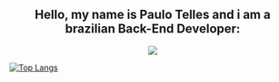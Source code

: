 <h2 align="center">Hello, my name is Paulo Telles and i am a brazilian Back-End Developer:</h2>
 <p align="center">
  <a >
    <img src="https://skillicons.dev/icons?i=git,python,java,js" />
  </a>
</p>

[![Top Langs](https://github-readme-stats.vercel.app/api/top-langs/?username=Dec1o&layout=compact)](https://github.com/anuraghazra/github-readme-stats)
